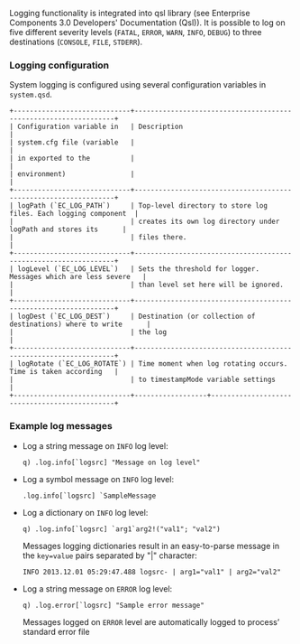 Logging functionality is integrated into qsl library (see Enterprise Components 3.0 Developers'
Documentation (Qsl)). It is possible to log on five different severity levels
(`FATAL`, `ERROR`, `WARN`, `INFO`, `DEBUG`) to three destinations (`CONSOLE`, `FILE`, `STDERR`).

### Logging configuration

System logging is configured using several configuration variables in `system.qsd`.

```
+-----------------------------+-----------------------------------------------------------------+
| Configuration variable in   | Description                                                     |
| system.cfg file (variable   |                                                                 |
| in exported to the          |                                                                 |
| environment)                |                                                                 |
+-----------------------------+-----------------------------------------------------------------+
| logPath (`EC_LOG_PATH`)     | Top-level directory to store log files. Each logging component  |
|                             | creates its own log directory under logPath and stores its      |
|                             | files there.                                                    |
+-----------------------------+-----------------------------------------------------------------+
| logLevel (`EC_LOG_LEVEL`)   | Sets the threshold for logger. Messages which are less severe   |
|                             | than level set here will be ignored.                            |
+-----------------------------+-----------------------------------------------------------------+
| logDest (`EC_LOG_DEST`)     | Destination (or collection of destinations) where to write      |
|                             | the log                                                         |
+-----------------------------+-----------------------------------------------------------------+
| logRotate (`EC_LOG_ROTATE`) | Time moment when log rotating occurs. Time is taken according   |
|                             | to timestampMode variable settings                              |
+-----------------------------+------------------+----------------------------------------------+
```

### Example log messages

- Log a string message on `INFO` log level:

    ```
    q) .log.info[`logsrc] "Message on log level"
    ```

- Log a symbol message on `INFO` log level:

    ```
    .log.info[`logsrc] `SampleMessage
    ```
    
- Log a dictionary on `INFO` log level:
    
    ```
    q) .log.info[`logsrc] `arg1`arg2!("val1"; "val2")
    ```

    Messages logging dictionaries result in an easy-to-parse message in the `key=value` pairs
    separated by "|" character:
    
    ```
    INFO 2013.12.01 05:29:47.488 logsrc- | arg1="val1" | arg2="val2"
    ```

- Log a string message on `ERROR` log level:

    ```
    q) .log.error[`logsrc] "Sample error message"
    ```

    Messages logged on `ERROR` level are automatically logged to process’ standard error file
